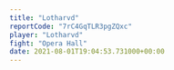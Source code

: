 ```yaml
---
title: "Lotharvd"
reportCode: "7rC4GqTLR3pgZQxc"
player: "Lotharvd"
fight: "Opera Hall"
date: 2021-08-01T19:04:53.731000+00:00
---
```

